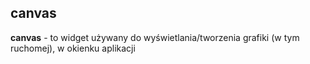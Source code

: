 ## canvas

**canvas** - to widget używany do wyświetlania/tworzenia grafiki (w tym ruchomej), w okienku aplikacji